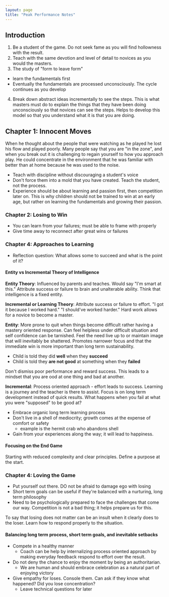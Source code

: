```yaml
---
layout: page
title: "Peak Performance Notes"
---
```


## Introduction

1. Be a student of the game. Do not seek fame as you will find hollowness with the result.
2. Teach with the same devotion and level of detail to novices as you would the masters.
3. The study of "form to leave form"
 - learn the fundamentals first
 - Eventually the fundamentals are processed unconsciously. The cycle continues as you develop
  
4. Break down abstract ideas incrementally to see the steps. This is what masters must do to explain the
things that they have been doing unconsciously so that novices can see the steps. Helps to develop this 
model so that you understand what it is that you are doing.

## Chapter 1: Innocent Moves

When he thought about the people that were watching as he played he lost his flow and played poorly. Many people 
say that you are "in the zone", and when you break out it is challenging to regain yourself to how you approach play.
He could concentrate in the environment that he was familiar with better than 
at home because he was used to the noise. 

 - Teach with discipline without discouraging a student's voice
 - Don't force them into a mold that you have created. Teach the student, not the process.
 - Experience should be about learning and passion first, then competition later on. This is why children should not 
 be trained to win at an early age, but rather on learning the fundamentals and growing their passion.

### Chapter 2: Losing to Win

 - You can learn from your failures; must be able to frame with properly
 - Give time away to reconnect after great wins or failures

### Chapter 4: Approaches to Learning

 - Reflection question: What allows some to succeed and what is the point of it?
 
#### Entity vs Incremental Theory of Intelligence

**Entity Theory**: Influenced by parents and teaches. Would say "I'm smart at this." 
Attribute success or failure to brain and unalterable ability. Think that intelligence is a fixed entity.

**Incremental or Learning Theory**: Attribute success or failure to effort. "I got it because I worked hard." 
"I should've worked harder." Hard work allows for a novice to become a master.

**Entity**: More prone to quit when things become difficult rather having a mastery oriented response.
Can feel helpless under difficult situation and self confidence can be tarnished. 
Feel the need live up to or maintain image that will inevitably be shattered. Promotes narrower focus and that the immediate 
win is more important than long term sustainability. 

 - Child is told they did **well** when they **succeed**
 - Child is told they **are not good** at something when they **failed**
 
Don't dismiss poor performance and reward success. This leads to a mindset that you are ood at one thing and bad at another.

**Incremental**: Process oriented approach - effort leads to success. Learning is a journey and the teacher is there to assist.
Focus is on long term development instead of quick results. What happens when you fail at what you were "supposed" to be good at? 

 - Embrace organic long term learning process
 - Don't live in a shell of mediocrity; growth comes at the expense of comfort or safety
   + example is the hermit crab who abandons shell
 - Gain from your experiences along the way; it will lead to happiness.
 
#### Focusing on the End Game
 
Starting with reduced complexity and clear principles. Define a purpose at the start.
 
### Chapter 4: Loving the Game
 
 - Put yourself out there. DO not be afraid to damage ego with losing
 - Short term goals can be useful if they're balanced with a nurturing, long term philosophy
 - Need to be psychologically prepared to face the challenges that come our way. Competition is not a bad thing; 
 it helps prepare us for this.
 
 To say that losing does not matter can be an insult when it clearly does to the loser. 
 Learn how to respond properly to the situation.
 
 #### Balancing long term process, short term goals, and inevitable setbacks
  
 -  Compete in a healthy manner
    + Coach can be help by internalizing process oriented approach by making everyday feedback respond to effort over the result.
 - Do not deny the chance to enjoy the moment by being an authoritarian. 
    + We are human and should embrace celebration as a natural part of enjoying victory
 - Give empathy for loses. Console them. Can ask if they know what happened? Did you lose concentration?
    + Leave technical questions for later